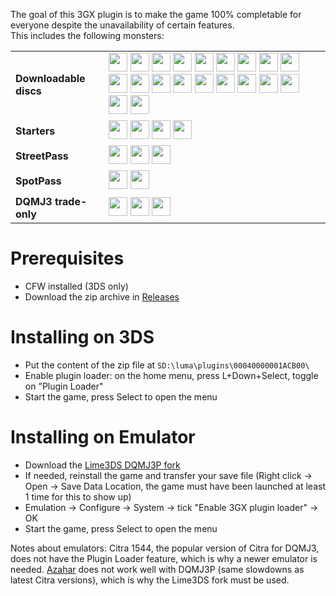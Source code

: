 The goal of this 3GX plugin is to make the game 100% completable for everyone despite the unavailability of certain features.<br>
This includes the following monsters:<br>

<table>
  <tr style="height:30px;">
    <td><strong>Downloadable discs</strong></td>
    <td>
      <img src="https://i.postimg.cc/J7pyV5KT/Premium-Slime.png" width="30" height="30">
      <img src="https://i.postimg.cc/BZzqBYmG/Slider-Girl.png" width="30" height="30">
      <img src="https://i.postimg.cc/fb5stBVp/Slider-Hero.png" width="30" height="30">
      <img src="https://i.postimg.cc/8cfgYGZg/Slydark-the-Reaper.png" width="30" height="30">
      <img src="https://i.postimg.cc/CxxpybP4/Gomechan.png" width="30" height="30">
      <img src="https://i.postimg.cc/fRrF6p0w/Dimentional-Dragon.png" width="30" height="30">
      <img src="https://i.postimg.cc/wTWbmZ2h/Arcion-the-Divine-Horse.png" width="30" height="30">
      <img src="https://i.postimg.cc/NfPpMTGD/Conklave-I-and-II.png" width="30" height="30">
      <img src="https://i.postimg.cc/HxHtK93Y/Conklave-III.png" width="30" height="30">
      <img src="https://i.postimg.cc/QCYkFGDC/Conklave-IV.png" width="30" height="30">
      <img src="https://i.postimg.cc/N0861rtW/Conklave-VIII.png" width="30" height="30">
      <img src="https://i.postimg.cc/15J5NmbJ/Management-Terminal-Q484.png" width="30" height="30">
      <img src="https://i.postimg.cc/5y9Wxv91/Tycho.png" width="30" height="30">
      <img src="https://i.postimg.cc/8CdYj50C/Kukri.png" width="30" height="30">
      <img src="https://i.postimg.cc/QCCY4qxB/God.png" width="30" height="30">
      <img src="https://i.postimg.cc/GmG75trj/Leokid.png" width="30" height="30">
      <img src="https://i.postimg.cc/hPF3bVRG/Demon-Warrior-Lugius.png" width="30" height="30">
      <img src="https://i.postimg.cc/wTd0sHDy/Demon-Warrior-Vera.png" width="30" height="30">
      <img src="https://i.postimg.cc/t4B5fxwW/Demon-King-Omd-Lex.png" width="30" height="30">
      <img src="https://i.postimg.cc/fRSyn4gC/Ardalara.png" width="30" height="30">
    </td>
  </tr>
  <tr style="height:30px;">
    <td><strong>Starters</strong></td>
    <td>
      <img src="https://i.postimg.cc/c4VL093c/Slider-Kids.png" width="30" height="30">
      <img src="https://i.postimg.cc/4dT8Gg4T/Poon.png" width="30" height="30">
      <img src="https://i.postimg.cc/nrTZ72SC/Zoma-s-Devil.png" width="30" height="30">
      <img src="https://i.postimg.cc/6pFKdycL/Starkers.png" width="30" height="30">
    </td>
  </tr>
  <tr style="height:30px;">
    <td><strong>StreetPass</strong></td>
    <td>
      <img src="https://i.postimg.cc/ydXLYbW3/Bevingo-Satan.png" width="30" height="30">
      <img src="https://i.postimg.cc/gJYv4kkr/Sagittar.png" width="30" height="30">
      <img src="https://i.postimg.cc/mZP0Sbcm/Robbin-Ladies.png" width="30" height="30">
    </td>
  </tr>
  <tr style="height:30px;">
    <td><strong>SpotPass</strong></td>
    <td>
      <img src="https://i.postimg.cc/9QY0bP4t/King-Healslime.png" width="30" height="30">
      <img src="https://i.postimg.cc/FR59Q7Js/Dark-Lord-Valaat.png" width="30" height="30">
    </td>
  </tr>
  <tr style="height:30px;">
    <td><strong>DQMJ3 trade-only</strong></td>
    <td>
      <img src="https://i.postimg.cc/MHg5s2F4/J3-Rebel-Axel.png" width="30" height="30">
      <img src="https://i.postimg.cc/MKjdnHc8/J3-Rebel-Wing.png" width="30" height="30">
      <img src="https://i.postimg.cc/C1Qs1pS1/J3-Rebel-Marine.png" width="30" height="30">
    </td>
  </tr>
</table>

# Prerequisites
- CFW installed (3DS only)
- Download the zip archive in [Releases](https://github.com/Anthcny144/DQMJ3P-unobtainable-monsters/releases)

# Installing on 3DS
- Put the content of the zip file at `SD:\luma\plugins\00040000001ACB00\`
- Enable plugin loader: on the home menu, press L+Down+Select, toggle on "Plugin Loader"
- Start the game, press Select to open the menu

# Installing on Emulator
- Download the [Lime3DS DQMJ3P fork](https://github.com/Lurpigi/lime3ds-dqmj3p/releases)
- If needed, reinstall the game and transfer your save file (Right click -> Open -> Save Data Location, the game must have been launched at least 1 time for this to show up)
- Emulation -> Configure -> System -> tick "Enable 3GX plugin loader" -> OK
- Start the game, press Select to open the menu

Notes about emulators: Citra 1544, the popular version of Citra for DQMJ3, does not have the Plugin Loader feature, which is why a newer emulator is needed. [Azahar](https://azahar-emu.org) does not work well with DQMJ3P (same slowdowns as latest Citra versions), which is why the Lime3DS fork must be used.